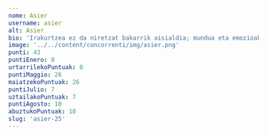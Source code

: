```yaml
---
nome: Asier
username: asier
alt: Asier
bio: 'Irakurtzea ez da niretzat bakarrik aisialdia; mundua eta emozioak ulertzeko tresna da. Nire interesak literatura zabalean murgiltzen dira, narratiba konplexu eta sakonetan barneratuz. Kulturaren eta emozioen arteko lotura bilatzen dut, eta istorio bakoitzean sakontasun emozionala eta ikaskuntza berriak aurkitzen ditut. Beti prest nago pertsonaien errealitateak ulertzeko eta kontakizun bakoitzetik ikasteko.'
image: '../../content/concorrenti/img/asier.png'
punti: 43
puntiEnero: 0
urtarrilekoPuntuak: 0
puntiMaggio: 26
maiatzekoPuntuak: 26
puntiJulio: 7
uztailakoPuntuak: 7
puntiAgosto: 10
abuztukoPuntuak: 10
slug: 'asier-25'
---
```

